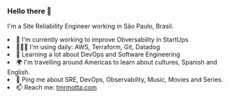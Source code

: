 <h3> Hello there 👋 </h3>

I'm a Site Reliability Engineer working in São Paulo, Brasil. <br>
<li> 🦄 I'm currently working to improve Obversability in StartUps </li>
<li> 👨🏽‍💻 I'm using daily: AWS, Terraform, Git, Datadog </li>
<li> 🌱 Learning a lot about DevOps and Software Engineering </li>
<li> 🌍 I'm travelling around Americas to learn about cultures, Spanish and English. </li>
<li> 💬 Ping me about SRE, DevOps, Observability, Music, Movies and Series. </li>
<li> 📫 Reach me: <a href="https://tmrmotta.com" target=_new>tmrmotta.com</a></li>
